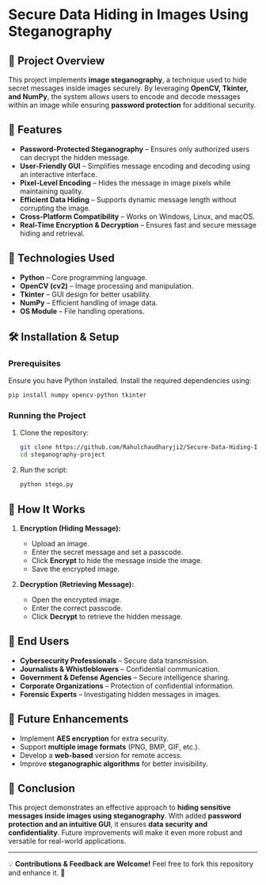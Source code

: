 # Secure Data Hiding in Images Using Steganography

## 📌 Project Overview
This project implements **image steganography**, a technique used to hide secret messages inside images securely. By leveraging **OpenCV, Tkinter, and NumPy**, the system allows users to encode and decode messages within an image while ensuring **password protection** for additional security.

## 🚀 Features
- **Password-Protected Steganography** – Ensures only authorized users can decrypt the hidden message.
- **User-Friendly GUI** – Simplifies message encoding and decoding using an interactive interface.
- **Pixel-Level Encoding** – Hides the message in image pixels while maintaining quality.
- **Efficient Data Hiding** – Supports dynamic message length without corrupting the image.
- **Cross-Platform Compatibility** – Works on Windows, Linux, and macOS.
- **Real-Time Encryption & Decryption** – Ensures fast and secure message hiding and retrieval.

## 🔧 Technologies Used
- **Python** – Core programming language.
- **OpenCV (cv2)** – Image processing and manipulation.
- **Tkinter** – GUI design for better usability.
- **NumPy** – Efficient handling of image data.
- **OS Module** – File handling operations.

## 🛠 Installation & Setup
### Prerequisites
Ensure you have Python installed. Install the required dependencies using:
```sh
pip install numpy opencv-python tkinter
```

### Running the Project
1. Clone the repository:
   ```sh
   git clone https://github.com/Rahulchaudharyji2/Secure-Data-Hiding-In-image-using-steganography.git
   cd steganography-project
   ```
2. Run the script:
   ```sh
   python stego.py
   ```

## 🎯 How It Works
1. **Encryption (Hiding Message):**
   - Upload an image.
   - Enter the secret message and set a passcode.
   - Click **Encrypt** to hide the message inside the image.
   - Save the encrypted image.

2. **Decryption (Retrieving Message):**
   - Open the encrypted image.
   - Enter the correct passcode.
   - Click **Decrypt** to retrieve the hidden message.

## 🎯 End Users
- **Cybersecurity Professionals** – Secure data transmission.
- **Journalists & Whistleblowers** – Confidential communication.
- **Government & Defense Agencies** – Secure intelligence sharing.
- **Corporate Organizations** – Protection of confidential information.
- **Forensic Experts** – Investigating hidden messages in images.

## 📌 Future Enhancements
- Implement **AES encryption** for extra security.
- Support **multiple image formats** (PNG, BMP, GIF, etc.).
- Develop a **web-based** version for remote access.
- Improve **steganographic algorithms** for better invisibility.

## 📜 Conclusion
This project demonstrates an effective approach to **hiding sensitive messages inside images using steganography**. With added **password protection and an intuitive GUI**, it ensures **data security and confidentiality**. Future improvements will make it even more robust and versatile for real-world applications.

---
💡 **Contributions & Feedback are Welcome!** Feel free to fork this repository and enhance it. 🚀

